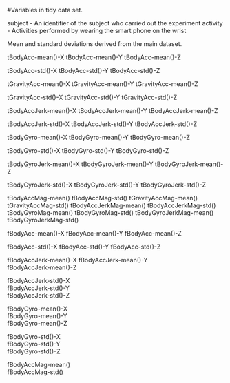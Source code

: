#Variables in tidy data set.

subject 	- An identifier of the subject who carried out the experiment
activity 	- Activities performed by wearing the smart phone on the wrist

Mean and standard deviations derived from the main dataset. 

tBodyAcc-mean()-X
tBodyAcc-mean()-Y
tBodyAcc-mean()-Z

tBodyAcc-std()-X
tBodyAcc-std()-Y
tBodyAcc-std()-Z

tGravityAcc-mean()-X
tGravityAcc-mean()-Y
tGravityAcc-mean()-Z

tGravityAcc-std()-X
tGravityAcc-std()-Y
tGravityAcc-std()-Z

tBodyAccJerk-mean()-X
tBodyAccJerk-mean()-Y
tBodyAccJerk-mean()-Z

tBodyAccJerk-std()-X
tBodyAccJerk-std()-Y
tBodyAccJerk-std()-Z

tBodyGyro-mean()-X
tBodyGyro-mean()-Y
tBodyGyro-mean()-Z

tBodyGyro-std()-X
tBodyGyro-std()-Y
tBodyGyro-std()-Z

tBodyGyroJerk-mean()-X
tBodyGyroJerk-mean()-Y
tBodyGyroJerk-mean()-Z

tBodyGyroJerk-std()-X
tBodyGyroJerk-std()-Y
tBodyGyroJerk-std()-Z

tBodyAccMag-mean()
tBodyAccMag-std()
tGravityAccMag-mean()
tGravityAccMag-std()
tBodyAccJerkMag-mean()
tBodyAccJerkMag-std()
tBodyGyroMag-mean()
tBodyGyroMag-std()
tBodyGyroJerkMag-mean()
tBodyGyroJerkMag-std()

fBodyAcc-mean()-X
fBodyAcc-mean()-Y
fBodyAcc-mean()-Z

fBodyAcc-std()-X
fBodyAcc-std()-Y
fBodyAcc-std()-Z

fBodyAccJerk-mean()-X
fBodyAccJerk-mean()-Y	
fBodyAccJerk-mean()-Z
	
fBodyAccJerk-std()-X	
fBodyAccJerk-std()-Y	
fBodyAccJerk-std()-Z
	
fBodyGyro-mean()-X	
fBodyGyro-mean()-Y	
fBodyGyro-mean()-Z
	
fBodyGyro-std()-X	
fBodyGyro-std()-Y	
fBodyGyro-std()-Z
	
fBodyAccMag-mean()	
fBodyAccMag-std()	



